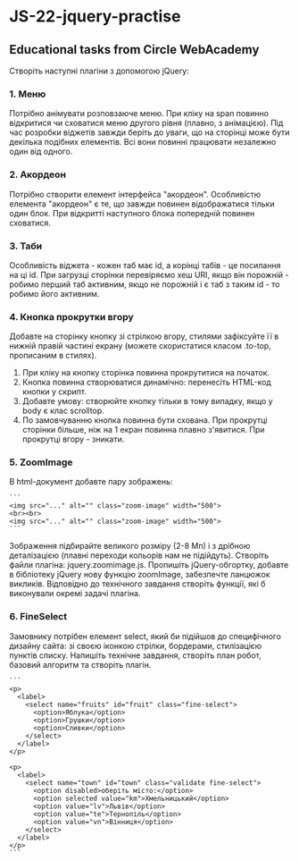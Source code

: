 # JS-22-jquery-practise

## Educational tasks from Circle WebAcademy

Створіть наступні плагіни з допомогою jQuery:

  ### 1. Меню
  
  Потрібно анімувати розповзаюче меню. При кліку на span повинно відкритися чи сховатися меню другого рівня (плавно, з анімацією). Під час розробки віджетів завжди беріть до уваги, що на сторінці може бути декілька подібних елементів. Всі вони повинні працювати незалежно один від одного.
    
  ### 2. Акордеон
  
  Потрібно створити елемент інтерфейса "акордеон". Особливістю елемента "акордеон" є те, що завжди повинен відображатися тільки один блок. При відкритті наступного блока попередній повинен сховатися.
    
  ### 3. Таби
  
  Особливість віджета - кожен таб має id, а корінці табів - це посилання на ці id. При загрузці сторінки перевіряємо хеш URI, якщо він порожній - робимо перший таб активним, якщо не порожній і є таб з таким id - то робимо його активним.
    
  ### 4. Кнопка прокрутки вгору
  
  Добавте на сторінку кнопку зі стрілкою вгору, стилями зафіксуйте її в нижній правій частині екрану (можете скористатися класом .to-top, прописаним в стилях).
    
  1. При кліку на кнопку сторінка повинна прокрутитися на початок.
  2. Кнопка повинна створюватися динамічно: перенесіть HTML-код кнопки у скрипт.
  3. Добавте умову: створюйте кнопку тільки в тому випадку, якщо у body є клас scrolltop.
  4. По замовчуванню кнопка повинна бути схована. При прокрутці сторінки більше, ніж на 1 екран повинна плавно з'явитися. При прокрутці вгору - зникати.
      
  ### 5. ZoomImage
    
  В html-документ добавте пару зображень:
    
    ```
    <img src="..." alt="" class="zoom-image" width="500">
    <br><br>
    <img src="..." alt="" class="zoom-image" width="500">
    ```

  Зображення підбирайте великого розміру (2-8 Мп) і з дрібною деталізацією (плавні переходи кольорів нам не підійдуть). Створіть файли плагіна: jquery.zoomimage.js. Пропишіть jQuery-обгортку, добавте в бібліотеку jQuery нову функцію zoomImage, забезпечте ланцюжок викликів. Відповідно до технічного завдання створіть функції, які б виконували окремі задачі плагіна.
    
  ### 6. FineSelect
  
  Замовнику потрібен елемент select, який би підійшов до специфічного дизайну сайта: зі своєю іконкою стрілки, бордерами, стилізацією пунктів списку. Напишіть технічне завдання, створіть план робот, базовий алгоритм та створіть плагін.
    
    ```
    <p>
      <label>
        <select name="fruits" id="fruit" class="fine-select">
          <option>Яблука</option>
          <option>Грушки</option>
          <option>Сливки</option>
        </select>
      </label>
    </p>

    <p>
      <label>
        <select name="town" id="town" class="validate fine-select">
          <option disabled>оберіть місто:</option>
          <option selected value="km">Хмельницький</option>
          <option value="lv">Львів</option>
          <option value="te">Тернопіль</option>
          <option value="vn">Вінниця</option>
        </select>
      </label>
    </p>
    ```
